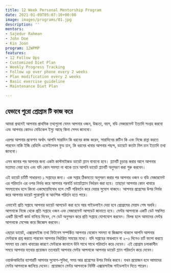 ```yaml
---
title: 12 Week Personal Mentorship Program
date: 2021-01-09T05:07:10+00:00
image: images/programs/01.jpg
description: ''
mentors:
- Sajedur Rahman
- John Doe
- Kin Joon
program: 12WPMP
features:
- 12 Follow Ups
- Customized Diet Plan
- Weekly Progress Tracking
- Follow up over phone every 2 weeks
- Plan modification every 2 weeks
- Basic exercise guideline
- Maintenance Diet Plan

---
```

## **যেভাবে পুরো প্রোগ্রাম টি কাজ করে**

আমরা প্রথমেই আপনার প্রাথমিক তথ্যগুলো যেমন আপনার ওজন, উচ্চতা, বয়স, বডি মেজারমেন্ট ইত্যাদি সংগ্রহ করবো এবং আপনার কোনও মেডিকেল ইস্যু আছে কিনা সেসব জানবো।

এরপর আপনার প্রফেশন অর্থাৎ আপনি সারাদিন কি ধরনের কাজ করেন, সারাদিনের রুটিন কি এবং নিজে রান্না করতে পারবেন নাকি ইজি রেডিলি এভেইলেবল ফুড চান, কি ধরনের খাবার আপনার পছন্দ, ডায়েটে কতটা মিল চান ইত্যাদি তথ্য জানবো।

এসব জানার পর আপনার জন্য একটা কাস্টমাইজড ডায়েট প্ল্যান বানানো হবে। প্ল্যানটি চূড়ান্ত করার আগে আপনার মতামত নেয়া হবে এবং যদি কোন সমস্যা না থাকে তবে আপনি ডায়েট প্ল্যানটি অনুসরণ করা শুরু করবেন।

এই ডায়েট চার্টটি সাধারনত ১ সপ্তাহের জন্য। এক সপ্তাহ ঠিকমতো অনুসরণ করার পর আপনার ওজন ও বডি মেজারমেন্ট এর পরিবর্তন এর ওপর নির্ভর করে আপনার পরবর্তি ডায়েটপ্ল্যান নির্ধারন করা হবে। তাছাড়া আপনার কোন খাবারে সমস্যাবোধ হলে কিংবা একঘেয়েমিবোধ হলে সেটি পরিবর্তন করে দেয়ার সুযোগ থাকবে। আপনার প্রগ্রেসের উপর নির্ভর করে আপনার ডায়েট পুরোপুরি বা আংশিক পরির্তন হতে পারে।

এভাবেই প্রতি সপ্তাহে আপনার ডায়েট আপডেট করা হবে আর গাইডলাইন দেয়া হবে প্রোগ্রামের মেয়াদ শেষ অবধি। আপনাকে নিজে থেকে প্রতি সপ্তাহে ওজন এবং মেজারমেন্ট আপডেট জানাতে হবে। মেন্টর আপনাকে একটি ডেট সম্বলিত একটি রিপোর্ট কার্ড বানিয়ে দিবেন, সে ডেট অনুসরন করে প্রতি সপ্তাহে যোগাযোগ করবেন। বিলম্ব হলে আমাদের মেন্টর আপনাকে মেসেজ করে জিজ্ঞেস করবেন।

এছাড়া ডায়েট, এক্সারসাইজ তথা ফিটনেস সম্পর্কিত আপনার যেকোন সমস্যা বা জিজ্ঞাসা থাকলে আপনি আপনার মেন্টরকে প্রশ্ন করতে পারবেন আপনার নির্ধারিত সময়ের মধ্যে। যদি সপ্তাহের মাঝখানে বা ২-৩ দিনেও চার্ট ফলো করতে সমস্যা হয় কোন খাবারের কারণে মেন্টরকে জানালে উনি সাথে সাথে পরিবর্তন করে দেবেন। এই প্রোগ্রাম চলাকালীন সময়ে আপনার যতবার প্রয়োজন ততবারই আপনার মেন্টর আপনাকে আপনার ডায়েট প্ল্যান পরিবর্তন করে দেবেন।

ওয়ার্কআউটের ব্যাপারটি আপনার সুযোগ-সুবিধা, সময় আর প্রগ্রেসের উপর নির্ভর করবে। যখন প্রয়োজন হবে আমাদের মেন্টর আপনাকে জানিয়ে দেবেন। প্রয়োজনে মেন্টর আপনাকে নির্দিষ্ট এক্সারসাইজ গাইডলাইন দিতে পারেন।